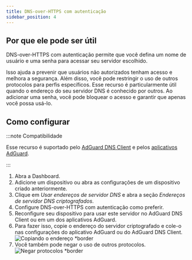 ```yaml
---
title: DNS-over-HTTPS com autenticação
sidebar_position: 4
---
```


## Por que ele pode ser útil

DNS-over-HTTPS com autenticação permite que você defina um nome de usuário e uma senha para acessar seu servidor escolhido.

Isso ajuda a prevenir que usuários não autorizados tenham acesso e melhora a segurança. Além disso, você pode restringir o uso de outros protocolos para perfis específicos. Esse recurso é particularmente útil quando o endereço do seu servidor DNS é conhecido por outros. Ao adicionar uma senha, você pode bloquear o acesso e garantir que apenas você possa usá-lo.

## Como configurar

:::note Compatibilidade

Esse recurso é suportado pelo [AdGuard DNS Client](/dns-client/overview.md) e pelos [aplicativos AdGuard](https://adguard.com/welcome.html).

:::

1. Abra a Dashboard.
2. Adicione um dispositivo ou abra as configurações de um dispositivo criado anteriormente.
3. Clique em _Usar endereços de servidor DNS_ e abra a seção _Endereços de servidor DNS criptografados_.
4. Configure DNS-over-HTTPS com autenticação como preferir.
5. Reconfigure seu dispositivo para usar este servidor no AdGuard DNS Client ou em um dos aplicativos AdGuard.
6. Para fazer isso, copie o endereço do servidor criptografado e cole-o nas configurações do aplicativo AdGuard ou do AdGuard DNS Client.
   ![Copiando o endereço \*border](https://cdn.adtidy.org/content/kb/dns/private/new_dns/connect/doh_step6.png)
7. Você também pode negar o uso de outros protocolos.
   ![Negar protocolos \*border](https://cdn.adtidy.org/content/kb/dns/private/new_dns/connect/deny_protocol.png)
